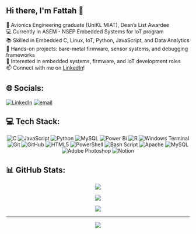 ## Hi there, I'm Fattah 👋

🧠 Avionics Engineering graduate (UniKL MIAT), Dean’s List Awardee  
💻 Currently in ASEM - NSEP Embedded Systems for IoT program  
📚 Skilled in Embedded C, Linux, IoT, Python, JavaScript, and Data Analytics  
🔧 Hands-on projects: bare-metal firmware, sensor systems, and debugging frameworks  
🚀 Interested in embedded systems, firmware, and IoT development roles  
📫 Connect with me on [LinkedIn](https://www.linkedin.com/in/abdfattah)!  


## 🌐 Socials:
[![LinkedIn](https://img.shields.io/badge/LinkedIn-%230077B5.svg?logo=linkedin&logoColor=white)](https://linkedin.com/in/abdfattah) [![email](https://img.shields.io/badge/Email-D14836?logo=gmail&logoColor=white)](mailto:abdulfattahh13@gmail.com) 

## 💻 Tech Stack:
<div align="center">
  
![C](https://img.shields.io/badge/c-%2300599C.svg?style=for-the-badge&logo=c&logoColor=white) ![JavaScript](https://img.shields.io/badge/javascript-%23323330.svg?style=for-the-badge&logo=javascript&logoColor=%23F7DF1E) ![Python](https://img.shields.io/badge/python-3670A0?style=for-the-badge&logo=python&logoColor=ffdd54) ![MySQL](https://img.shields.io/badge/mysql-4479A1.svg?style=for-the-badge&logo=mysql&logoColor=white) ![Power Bi](https://img.shields.io/badge/power_bi-F2C811?style=for-the-badge&logo=powerbi&logoColor=black) ![R](https://img.shields.io/badge/r-%23276DC3.svg?style=for-the-badge&logo=r&logoColor=white) ![Windows Terminal](https://img.shields.io/badge/Windows%20Terminal-%234D4D4D.svg?style=for-the-badge&logo=windows-terminal&logoColor=white) ![Git](https://img.shields.io/badge/git-%23F05033.svg?style=for-the-badge&logo=git&logoColor=white) ![GitHub](https://img.shields.io/badge/github-%23121011.svg?style=for-the-badge&logo=github&logoColor=white) ![HTML5](https://img.shields.io/badge/html5-%23E34F26.svg?style=for-the-badge&logo=html5&logoColor=white) ![PowerShell](https://img.shields.io/badge/PowerShell-%235391FE.svg?style=for-the-badge&logo=powershell&logoColor=white) ![Bash Script](https://img.shields.io/badge/bash_script-%23121011.svg?style=for-the-badge&logo=gnu-bash&logoColor=white) ![Apache](https://img.shields.io/badge/apache-%23D42029.svg?style=for-the-badge&logo=apache&logoColor=white) ![MySQL](https://img.shields.io/badge/mysql-4479A1.svg?style=for-the-badge&logo=mysql&logoColor=white) ![Adobe Photoshop](https://img.shields.io/badge/adobe%20photoshop-%2331A8FF.svg?style=for-the-badge&logo=adobe%20photoshop&logoColor=white) ![Notion](https://img.shields.io/badge/Notion-%23000000.svg?style=for-the-badge&logo=notion&logoColor=white)

</div>

## 📊 GitHub Stats:
<div align="center">

<!-- GitHub Readme Stats -->
![](https://github-readme-stats.vercel.app/api?username=abdfattahz&theme=tokyonight&show_icons=true&include_all_commits=true&count_private=true&cache_seconds=1800)

<!-- Streak (demolab fork is reliable) -->
![](https://streak-stats.demolab.com?user=abdfattahz&theme=tokyonight&hide_border=false&cache_seconds=1800)

<!-- Top languages -->
![](https://github-readme-stats.vercel.app/api/top-langs/?username=abdfattahz&theme=tokyonight&layout=compact&cache_seconds=1800)

</div>


---
<div align="center">

[![](https://visitcount.itsvg.in/api?id=abdfattahz&icon=0&color=0)](https://visitcount.itsvg.in)

</div>

